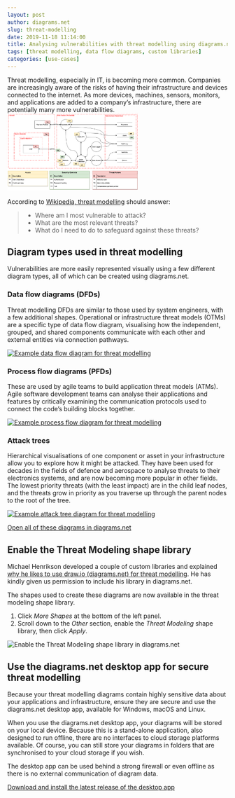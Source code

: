 ```yaml
---
layout: post
author: diagrams.net
slug: threat-modelling
date: 2019-11-18 11:14:00
title: Analysing vulnerabilities with threat modelling using diagrams.net
tags: [threat modelling, data flow diagrams, custom libraries]
categories: [use-cases]
---
```


Threat modelling, especially in IT, is becoming more common. Companies are increasingly aware of the risks of having their infrastructure and devices connected to the internet. As more devices, machines, sensors, monitors, and applications are added to a company’s infrastructure, there are potentially many more vulnerabilities.
<br />[<img src="/assets/img/blog/threat-modeling-data-flow-example.png" style="width=100%;max-width:300px;height:auto;" alt="Data flow diagram for threat modelling">](https://viewer.diagrams.net/?lightbox=1&highlight=0000ff&edit=_blank&layers=1&nav=1&title=#Uhttps%3A%2F%2Fraw.githubusercontent.com%2Fjgraph%2Fdrawio-diagrams%2Fdev%2Fblog%2Fthreat-modelling.drawio)

According to [Wikipedia, threat modelling](https://en.wikipedia.org/wiki/Threat_model) should answer:

> * Where am I most vulnerable to attack?
> * What are the most relevant threats?
> * What do I need to do to safeguard against these threats?

## Diagram types used in threat modelling

Vulnerabilities are more easily represented visually using a few different diagram types, all of which can be created using diagrams.net.

### Data flow diagrams (DFDs)

Threat modelling DFDs are similar to those used by system engineers, with a few additional shapes. Operational or infrastructure threat models (OTMs) are a specific type of data flow diagram, visualising how the independent, grouped, and shared components communicate with each other and external entities via connection pathways.

<a href="https://app.diagrams.net/?lightbox=1&highlight=0000ff&edit=_blank&layers=1&nav=1&title=threat-modelling.drawio#Uhttps%3A%2F%2Fraw.githubusercontent.com%2Fjgraph%2Fdrawio-diagrams%2Fmaster%2Fblog%2Fthreat-modelling.drawio"><img src="/assets/img/blog/threat-modelling-data-flow.png" style="max-width:100%;height:auto;" alt="Example data flow diagram for threat modelling"></a>

### Process flow diagrams (PFDs)

These are used by agile teams to build application threat models (ATMs). Agile software development teams can analyse their applications and features by critically examining the communication protocols used to connect the code’s building blocks together.

<a href="https://app.diagrams.net/?lightbox=1&highlight=0000ff&edit=_blank&layers=1&page=1&nav=1&title=threat-modelling.drawio#Uhttps%3A%2F%2Fraw.githubusercontent.com%2Fjgraph%2Fdrawio-diagrams%2Fmaster%2Fblog%2Fthreat-modelling.drawio"><img src="/assets/img/blog/threat-modelling-process-flow.png" style="max-width:100%;height:auto;" alt="Example process flow diagram for threat modelling"></a>

### Attack trees

Hierarchical visualisations of one component or asset in your infrastructure allow you to explore how it might be attacked. They have been used for decades in the fields of defence and aerospace to analyse threats to their electronics systems, and are now becoming more popular in other fields. The lowest priority threats (with the least impact) are in the child leaf nodes, and the threats grow in priority as you traverse up through the parent nodes to the root of the tree.

<a href="https://app.diagrams.net/?lightbox=1&highlight=0000ff&edit=_blank&layers=1&page=2&nav=1&title=threat-modelling.drawio#Uhttps%3A%2F%2Fraw.githubusercontent.com%2Fjgraph%2Fdrawio-diagrams%2Fmaster%2Fblog%2Fthreat-modelling.drawio"><img src="/assets/img/blog/threat-modelling-attack-tree.png" style="max-width:100%;height:auto;" alt="Example attack tree diagram for threat modelling"></a>

[Open all of these diagrams in diagrams.net](https://app.diagrams.net/?lightbox=1&highlight=0000ff&edit=_blank&layers=1&nav=1&title=threat-modelling.drawio#Uhttps%3A%2F%2Fraw.githubusercontent.com%2Fjgraph%2Fdrawio-diagrams%2Fmaster%2Fblog%2Fthreat-modelling.drawio)

## Enable the Threat Modeling shape library

Michael Henrikson developed a couple of custom libraries and explained [why he likes to use draw.io (diagrams.net) for threat modelling](https://michenriksen.com/blog/drawio-for-threat-modeling/). He has kindly given us permission to include his library in diagrams.net.

The shapes used to create these diagrams are now available in the threat modeling shape library.

1. Click _More Shapes_ at the bottom of the left panel.
2. Scroll down to the _Other_ section, enable the _Threat Modeling_ shape library, then click _Apply_.

<img src="/assets/img/blog/threat-modeling-shape-library.png" style="width=100%;max-width:400px;height:auto;" alt="Enable the Threat Modeling shape library in diagrams.net">

## Use the diagrams.net desktop app for secure threat modelling

Because your threat modelling diagrams contain highly sensitive data about your applications and infrastructure, ensure they are secure and use the diagrams.net desktop app, available for Windows, macOS and Linux.

When you use the diagrams.net desktop app, your diagrams will be stored on your local device. Because this is a stand-alone application, also designed to run offline, there are no interfaces to cloud storage platforms available. Of course, you can still store your diagrams in folders that are synchronised to your cloud storage if you wish.

The desktop app can be used behind a strong firewall or even offline as there is no external communication of diagram data.

[Download and install the latest release of the desktop app](https://get.diagrams.net)
